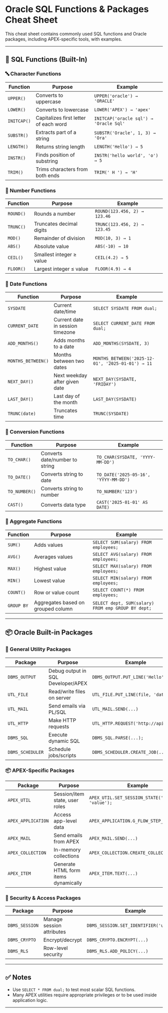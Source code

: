 
# Oracle SQL Functions & Packages Cheat Sheet

This cheat sheet contains commonly used SQL functions and Oracle packages, including APEX-specific tools, with examples.

---

## 🧠 SQL Functions (Built-In)

### 🔤 Character Functions

| Function    | Purpose                                 | Example                              |
|-------------|------------------------------------------|--------------------------------------|
| `UPPER()`   | Converts to uppercase                    | `UPPER('oracle') → 'ORACLE'`        |
| `LOWER()`   | Converts to lowercase                    | `LOWER('APEX') → 'apex'`            |
| `INITCAP()` | Capitalizes first letter of each word   | `INITCAP('oracle sql') → 'Oracle Sql'` |
| `SUBSTR()`  | Extracts part of a string                | `SUBSTR('Oracle', 1, 3) → 'Ora'`    |
| `LENGTH()`  | Returns string length                    | `LENGTH('Hello') → 5`               |
| `INSTR()`   | Finds position of substring              | `INSTR('hello world', 'o') → 5`     |
| `TRIM()`    | Trims characters from both ends         | `TRIM(' H ') → 'H'`                 |

### 🔢 Number Functions

| Function    | Purpose                                 | Example                               |
|-------------|------------------------------------------|---------------------------------------|
| `ROUND()`   | Rounds a number                          | `ROUND(123.456, 2) → 123.46`         |
| `TRUNC()`   | Truncates decimal digits                 | `TRUNC(123.456, 2) → 123.45`        |
| `MOD()`     | Remainder of division                    | `MOD(10, 3) → 1`                    |
| `ABS()`     | Absolute value                           | `ABS(-10) → 10`                      |
| `CEIL()`    | Smallest integer ≥ value                | `CEIL(4.2) → 5`                      |
| `FLOOR()`   | Largest integer ≤ value                 | `FLOOR(4.9) → 4`                     |

### 📅 Date Functions

| Function        | Purpose                                 | Example                                 |
|------------------|------------------------------------------|------------------------------------------|
| `SYSDATE`        | Current date/time                       | `SELECT SYSDATE FROM dual;`             |
| `CURRENT_DATE`   | Current date in session timezone        | `SELECT CURRENT_DATE FROM dual;`        |
| `ADD_MONTHS()`   | Adds months to a date                   | `ADD_MONTHS(SYSDATE, 3)`                |
| `MONTHS_BETWEEN()` | Months between two dates              | `MONTHS_BETWEEN('2025-12-01', '2025-01-01') → 11` |
| `NEXT_DAY()`     | Next weekday after given date           | `NEXT_DAY(SYSDATE, 'FRIDAY')`           |
| `LAST_DAY()`     | Last day of the month                   | `LAST_DAY(SYSDATE)`                     |
| `TRUNC(date)`    | Truncates time                          | `TRUNC(SYSDATE)`                        |

### 🧠 Conversion Functions

| Function      | Purpose                                | Example                              |
|---------------|-----------------------------------------|--------------------------------------|
| `TO_CHAR()`   | Converts date/number to string         | `TO_CHAR(SYSDATE, 'YYYY-MM-DD')`     |
| `TO_DATE()`   | Converts string to date                | `TO_DATE('2025-05-16', 'YYYY-MM-DD')`|
| `TO_NUMBER()` | Converts string to number              | `TO_NUMBER('123')`                   |
| `CAST()`      | Converts data type                     | `CAST('2025-01-01' AS DATE)`         |

### 🧮 Aggregate Functions

| Function     | Purpose                                | Example                                      |
|--------------|-----------------------------------------|----------------------------------------------|
| `SUM()`      | Adds values                            | `SELECT SUM(salary) FROM employees;`        |
| `AVG()`      | Averages values                        | `SELECT AVG(salary) FROM employees;`        |
| `MAX()`      | Highest value                          | `SELECT MAX(salary) FROM employees;`        |
| `MIN()`      | Lowest value                           | `SELECT MIN(salary) FROM employees;`        |
| `COUNT()`    | Row or value count                     | `SELECT COUNT(*) FROM employees;`           |
| `GROUP BY`   | Aggregates based on grouped column     | `SELECT dept, SUM(salary) FROM emp GROUP BY dept;` |

---

## 📦 Oracle Built-in Packages

### 🔧 General Utility Packages

| Package          | Purpose                                      | Example                                       |
|------------------|----------------------------------------------|-----------------------------------------------|
| `DBMS_OUTPUT`    | Debug output in SQL Developer/APEX           | `DBMS_OUTPUT.PUT_LINE('Hello');`              |
| `UTL_FILE`       | Read/write files on server                   | `UTL_FILE.PUT_LINE(file, 'data');`            |
| `UTL_MAIL`       | Send emails via PL/SQL                       | `UTL_MAIL.SEND(...)`                          |
| `UTL_HTTP`       | Make HTTP requests                           | `UTL_HTTP.REQUEST('http://api.com')`          |
| `DBMS_SQL`       | Execute dynamic SQL                          | `DBMS_SQL.PARSE(...);`                        |
| `DBMS_SCHEDULER` | Schedule jobs/scripts                         | `DBMS_SCHEDULER.CREATE_JOB(...)`              |

### 📦 APEX-Specific Packages

| Package             | Purpose                                      | Example                                               |
|---------------------|----------------------------------------------|--------------------------------------------------------|
| `APEX_UTIL`         | Session/item state, user roles               | `APEX_UTIL.SET_SESSION_STATE('P1_ITEM', 'value');`     |
| `APEX_APPLICATION`  | Access app-level data                        | `APEX_APPLICATION.G_FLOW_STEP_ID`                     |
| `APEX_MAIL`         | Send emails from APEX                        | `APEX_MAIL.SEND(...)`                                 |
| `APEX_COLLECTION`   | In-memory collections                        | `APEX_COLLECTION.CREATE_COLLECTION(...)`              |
| `APEX_ITEM`         | Generate HTML form items dynamically         | `APEX_ITEM.TEXT(...)`                                 |

### 🔐 Security & Access Packages

| Package          | Purpose                                  | Example                                    |
|------------------|-------------------------------------------|--------------------------------------------|
| `DBMS_SESSION`   | Manage session attributes                 | `DBMS_SESSION.SET_IDENTIFIER('user123')`   |
| `DBMS_CRYPTO`    | Encrypt/decrypt                           | `DBMS_CRYPTO.ENCRYPT(...)`                 |
| `DBMS_RLS`       | Row-level security                        | `DBMS_RLS.ADD_POLICY(...)`                 |

---

## ✅ Notes

- Use `SELECT * FROM dual;` to test most scalar SQL functions.
- Many APEX utilities require appropriate privileges or to be used inside application logic.

---

